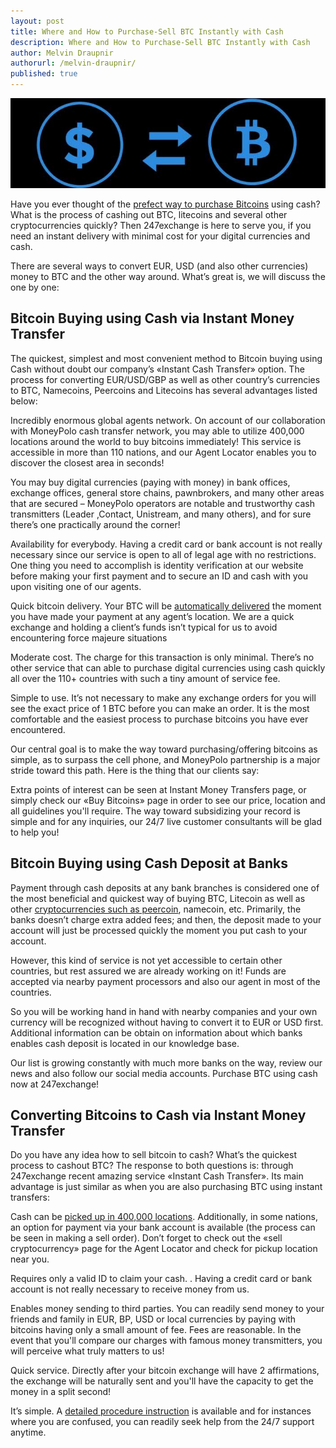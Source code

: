 ```yaml
---
layout: post
title: Where and How to Purchase-Sell BTC Instantly with Cash
description: Where and How to Purchase-Sell BTC Instantly with Cash
author: Melvin Draupnir
authorurl: /melvin-draupnir/
published: true
---
```


<center><img src="/images/bitcoin-buy-sell.jpg" alt="bitcoin buy and sell" /></center>

Have you ever thought of the <a href="/how-to-verify-paypal-with-debit-card-in-spectrocoin/">prefect way to purchase Bitcoins</a> using cash? What is the process of cashing out BTC, litecoins and several other cryptocurrencies quickly? Then 247exchange is here to serve you, if you need an instant delivery with minimal cost for your digital currencies and cash. 

There are several ways to convert EUR, USD (and also other currencies) money to BTC and the other way around. What’s great is, we will discuss the one by one:  
 
## Bitcoin Buying using Cash via Instant Money Transfer
 
The quickest, simplest and most convenient method to Bitcoin buying using Cash without doubt our company’s «Instant Cash Transfer» option. The process for converting EUR/USD/GBP as well as other country’s currencies to BTC, Namecoins, Peercoins and Litecoins has several advantages listed below:
 
Incredibly enormous global agents network. On account of our collaboration with MoneyPolo cash transfer network, you may able to utilize 400,000 locations around the world to buy bitcoins immediately! This service is accessible in more than 110 nations, and our Agent Locator enables you to discover the closest area in seconds! 

You may buy digital currencies (paying with money) in bank offices, exchange offices, general store chains, pawnbrokers, and many other areas that are secured – MoneyPolo operators are notable and trustworthy cash transmitters (Leader ,Contact, Unistream, and many others), and for sure there’s one practically around the corner! 

Availability for everybody. Having a credit card or bank account is not really necessary since our service is open to all of legal age with no restrictions. One thing you need to accomplish is identity verification at our website before making your first payment and to secure an ID and cash with you upon visiting one of our agents.  

Quick bitcoin delivery. Your BTC will be <a href="/how-to-unload-bitcoin-debit-card-with-spectrocoin/">automatically delivered</a> the moment you have made your payment at any agent’s location. We are a quick exchange and holding a client’s funds isn’t typical for us to avoid encountering force majeure situations

Moderate cost. The charge for this transaction is only minimal. There’s no other service that can able to purchase digital currencies using cash quickly all over the 110+ countries with such a tiny amount of service fee. 

Simple to use.  It’s not necessary to make any exchange orders for you will see the exact price of 1 BTC before you can make an order. It is the most comfortable and the easiest process to purchase bitcoins you have ever encountered. 
 
Our central goal is to make the way toward purchasing/offering bitcoins as simple, as to surpass the cell phone, and MoneyPolo partnership is a major stride toward this path. Here is the thing that our clients say: 
 
Extra points of interest can be seen at Instant Money Transfers page, or simply check our «Buy Bitcoins» page in order to see our price, location and all guidelines you'll require. The way toward subsidizing your record is simple and for any inquiries, our 24/7 live customer consultants will be glad to help you! 
 
## Bitcoin Buying using Cash Deposit at Banks 
 
Payment through cash deposits at any bank branches is considered one of the most beneficial and quickest way of buying BTC, Litecoin as well as other <a href="/how-to-sell-bitcoins-for-skrill-in-spectrocoin/">cryptocurrencies such as peercoin</a>, namecoin, etc. Primarily, the banks doesn’t charge extra added fees; and then, the deposit made to your account will just be processed quickly the moment you put cash to your account. 
 
However, this kind of service is not yet accessible to certain other countries, but rest assured we are already working on it! Funds are accepted via nearby payment processors and also our agent in most of the countries. 

So you will be working hand in hand with nearby companies and your own currency will be recognized without having to convert it to EUR or USD first. Additional information can be obtain on information about which banks enables cash deposit is located in our knowledge base. 
 
Our list is growing constantly with much more banks on the way, review our news and also follow our social media accounts.  Purchase BTC using cash now at 247exchange! 
 
## Converting Bitcoins to Cash via Instant Money Transfer
 
Do you have any idea how to sell bitcoin to cash? What’s the quickest process to cashout BTC? The response to both questions is: through 247exchange recent amazing service «Instant Cash Transfer». Its main advantage is just similar as when you are also purchasing BTC using instant transfers:
 
Cash can be <a href="/how-to-order-bitcoin-debit-card-with-spectrocoin/">picked up in 400,000 locations</a>. Additionally, in some nations, an option for payment via your bank account is available (the process can be seen in making a sell order). Don’t forget to check out the «sell cryptocurrency» page for the Agent Locator and check for pickup location near you. 

Requires only a valid ID to claim your cash. . Having a credit card or bank account is not really necessary to receive money from us. 

Enables money sending to third parties. You can readily send money to your friends and family in EUR, BP, USD or local currencies by paying with bitcoins having only a small amount of fee. Fees are reasonable. In the event that you'll compare our charges with famous money transmitters, you will perceive what truly matters to us!

Quick service. Directly after your bitcoin exchange will have 2 affirmations, the exchange will be naturally sent and you'll have the capacity to get the money in a split second!

It’s simple.  A <a href="/wordpress-bitcoin-payment-gateway-plugin-from-spectrocoin/">detailed procedure instruction</a> is available and for instances where you are confused, you can readily seek help from the 24/7 support anytime. 
